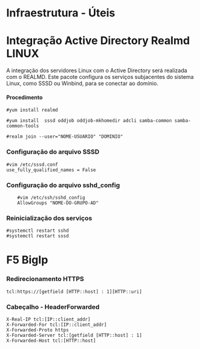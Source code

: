 # Infraestrutura - Úteis

# Integração Active Directory Realmd LINUX

A integração dos servidores Linux com o Active Directory será realizada com o REALMD. Este pacote configura os serviços subjacentes do sistema Linux, como SSSD ou Winbind, para se conectar ao domínio.

#### Procedimento

    #yum install realmd

    #yum install  sssd oddjob oddjob-mkhomedir adcli samba-common samba-common-tools 

    #realm join --user="NOME-USUARIO" "DOMINIO"


### Configuração do arquivo SSSD


	#vim /etc/sssd.conf
	use_fully_qualified_names = False


### Configuração do arquivo sshd_config


        #vim /etc/ssh/sshd_config
        AllowGroups "NOME-DO-GRUPO-AD"


### Reinicialização dos serviços

	#systemctl restart sshd
	#systemctl restart sssd



# F5 BigIp

### Redirecionamento HTTPS

    tcl:https://[getfield [HTTP::host] : 1][HTTP::uri]
 

### Cabeçalho - HeaderForwarded

    X-Real-IP tcl:[IP::client_addr]
    X-Forwarded-For tcl:[IP::client_addr]
    X-Forwarded-Proto https
    X-Forwarded-Server tcl:[getfield [HTTP::host] : 1]
    X-Forwarded-Host tcl:[HTTP::host]

